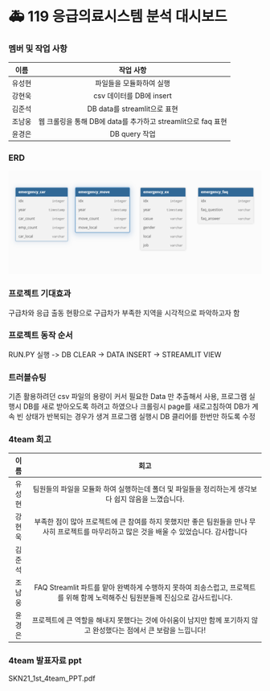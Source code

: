# 🚑 119 응급의료시스템 분석 대시보드



### 멤버 및 작업 사항 

| 이름   | 작업 사항            |  
|:-----:|:---------------:|
| 유성현 | 파일들을 모듈화하여 실행| 
| 강현욱 | csv 데이터를 DB에 insert | 
| 김준석 | DB data를 streamlit으로 표현| 
| 조남웅 | 웹 크롤링을 통해 DB에 data를 추가하고 streamlit으로 faq 표현| 
| 윤경은 | DB query 작업  | 


### ERD
![ERD diagram](DATA/erd.png)


### 프로젝트 기대효과
구급차와 응급 출동 현황으로 구급차가 부족한 지역을 시각적으로 파악하고자 함 


### 프로젝트 동작 순서

RUN.PY 실행 -> DB CLEAR -> DATA INSERT -> STREAMLIT VIEW

### 트러블슈팅
기존 활용하려던 csv 파일의 용량이 커서 필요한 Data 만 추출해서 사용,
프로그램 실행시 DB를 새로 받아오도록 하려고 하였으나 크롤링시 page를 새로고침하여 DB가 계속 빈 상태가 반복되는
경우가 생겨 프로그램 실행시 DB 클리어를 한번만 하도록 수정

### 4team 회고

| 이름   | 회고            |  
|:-----:|:---------------:|
| 유성현 | 팀원들의 파일을 모듈화 하여 실행하는데 폴더 및 파일들을 정리하는게 생각보다 쉽지 않음을 느꼈습니다.| 
| 강현욱 | 부족한 점이 많아 프로젝트에 큰 참여를 하지 못했지만 좋은 팀원들을 만나 무사히 프로젝트를 마무리하고 많은 것을 배울 수 있었습니다. 감사합니다  | 
| 김준석 |          | 
| 조남웅 | FAQ Streamlit 파트를 맡아 완벽하게 수행하지 못하여 죄송스럽고, 프로젝트를 위해 함께 노력해주신 팀원분들께 진심으로 감사드립니다. | 
| 윤경은 |  프로젝트에 큰 역할을 해내지 못했다는 것에 아쉬움이 남지만 함께 포기하지 않고 완성했다는 점에서 큰 보람을 느낍니다!  | 

### 4team 발표자료 ppt

SKN21_1st_4team_PPT.pdf
